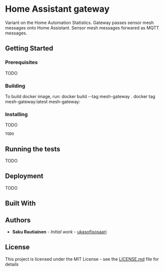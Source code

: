 
# Home Assistant gateway

Variant on the Home Automation Statistics. Gateway passes sensor mesh messages onto Home Assistant. 
Sensor mesh messages forwared as MQTT messages.

## Getting Started


### Prerequisites

TODO

### Building
To build docker image, run:
docker build --tag mesh-gateway .
docker tag mesh-gateway:latest mesh-gateway:<version number>

### Installing

TODO

```
TODO
```


## Running the tests

TODO


## Deployment

TODO

## Built With





## Authors

* **Saku Rautiainen** - *Initial work* - [ukasofisosaari](https://github.com/ukasofisosaari)

## License

This project is licensed under the MIT License - see the [LICENSE.md](LICENSE.md) file for details


